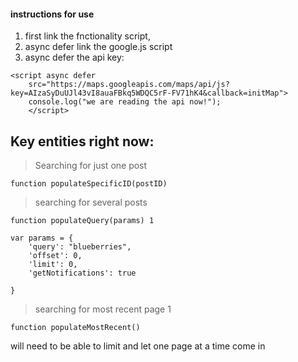 ####  instructions for use ####
1. first link the fnctionality script,  
2. async defer link the google.js script  
3. async defer the api key:  
```
<script async defer
    src="https://maps.googleapis.com/maps/api/js?key=AIzaSyDuUJl43vI8auaFBkq5WDQC5rF-FV71hK4&callback=initMap">
    console.log("we are reading the api now!");
    </script> 
```

## Key entities right now: ##



> Searching for just one post 

 ` function populateSpecificID(postID) `
 
> searching for several posts


` function populateQuery(params) 1 `
```
var params = {
    'query': "blueberries",
    'offset': 0,
    'limit': 0,
    'getNotifications': true

}
```

> searching for most recent page 1

` function populateMostRecent() `

will need to be able to limit and let one page at a time come in
